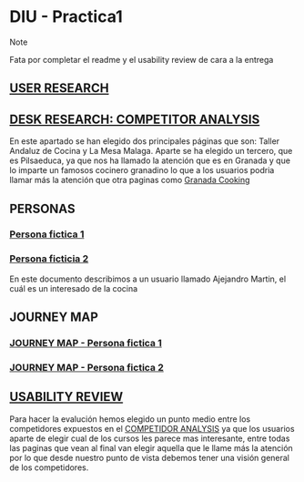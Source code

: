 # DIU - Practica1

> [!NOTE]
> Fata por completar el readme y el usability review de cara a la entrega

## [USER RESEARCH](https://github.com/jhavimg/DIU/blob/master/P1/User%20Research.pdf)

## [DESK RESEARCH: COMPETITOR ANALYSIS](https://github.com/jhavimg/DIU/blob/master/P1/Competitor%20Analysis%20%5BDIU23%5D.pdf)
En este apartado se han elegido dos principales páginas que son: Taller Andaluz de Cocina y La Mesa Malaga. Aparte se ha elegido un tercero, que es Pilsaeduca, ya que nos ha llamado la atención que es en Granada y que lo imparte un famosos cocinero granadino lo que a los usuarios podria llamar más la atención que otra paginas como [Granada Cooking](https://granadacooking.com/taller/taller-de-iniciacion-al-sushi-2023/)

## PERSONAS
### [Persona fictica 1](https://github.com/jhavimg/DIU/blob/master/P1/DIU_Pract%20Josemi.pdf)

### [Persona ficticia 2](https://github.com/jhavimg/DIU/blob/master/P1/DIU_Pract%20Alejandro.pdf)
En este documento describimos a un usuario llamado Ajejandro Martin, el cuál es un interesado de la cocina 
## JOURNEY MAP
### [JOURNEY MAP - Persona fictica 1](https://github.com/jhavimg/DIU/blob/master/P1/DIU_Pract%20Josemi_Journey_Map.pdf)

### [JOURNEY MAP - Persona fictica 2](https://github.com/jhavimg/DIU/blob/master/P1/DIU_Pract%20Alejandro_Journey_Map.pdf)

## [USABILITY REVIEW](https://github.com/jhavimg/DIU/blob/master/P1/Usability-review.xlsx)
Para hacer la evalución hemos elegido un punto medio entre los competidores expuestos en el [COMPETIDOR ANALYSIS](https://github.com/jhavimg/DIU/blob/master/P1/Competitor%20Analysis%20%5BDIU23%5D.pdf) ya que los usuarios aparte de elegir cual de los cursos les parece mas interesante, entre todas las paginas que vean al final van elegir aquella que le llame más la atención por lo que desde nuestro punto de vista debemos tener una visión general de los competidores.

